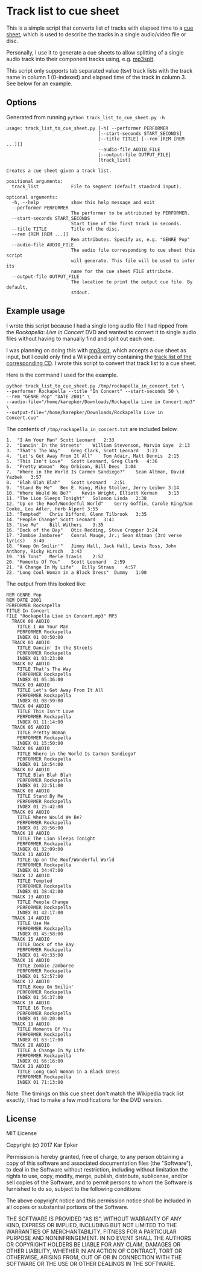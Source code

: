 # Track list to cue sheet

This is a simple script that converts list of tracks with elapsed time to a [cue
sheet], which is used to describe the tracks in a single audio/video file or
disc.

Personally, I use it to generate a cue sheets to allow splitting of a single
audio track into their component tracks using, e.g. [mp3splt].

This script only supports tab separated value (tsv) track lists with the track
name in column 1 (0-indexed) and elapsed time of the track in column 3. See
below for an example.

## Options

Generated from running `python track_list_to_cue_sheet.py -h`

```text
usage: track_list_to_cue_sheet.py [-h] --performer PERFORMER
                                  [--start-seconds START_SECONDS]
                                  [--title TITLE] [--rem [REM [REM ...]]]
                                  --audio-file AUDIO_FILE
                                  [--output-file OUTPUT_FILE]
                                  [track_list]

Creates a cue sheet given a track list.

positional arguments:
  track_list            File to segment (default standard input).

optional arguments:
  -h, --help            show this help message and exit
  --performer PERFORMER
                        The performer to be attributed by PERFORMER.
  --start-seconds START_SECONDS
                        Start time of the first track in seconds.
  --title TITLE         Title of the disc.
  --rem [REM [REM ...]]
                        Rem attributes. Specify as, e.g. "GENRE Pop"
  --audio-file AUDIO_FILE
                        The audio file corresponding to cue sheet this script
                        will generate. This file will be used to infer its
                        name for the cue sheet FILE attribute.
  --output-file OUTPUT_FILE
                        The location to print the output cue file. By default,
                        stdout.
```

## Example usage

I wrote this script because I had a single long audio file I had ripped from the
_Rockapella: Live in Concert_ DVD and wanted to convert it to single audio
files without having to manually find and split out each one.

I was planning on doing this with [mp3splt], which accepts a cue sheet as input,
but I could only find a Wikipedia entry containing the [track list of the
corresponding CD][rockapella_live_in_concert_cd]. I wrote this script to convert
that track list to a cue sheet.

Here is the command I used for the example.

```shell
python track_list_to_cue_sheet.py /tmp/rockapella_in_concert.txt \
--performer Rockapella --title "In Concert" --start-seconds 50 \
--rem "GENRE Pop" "DATE 2001" \
--audio-file="/home/karepker/Downloads/Rockapella Live in Concert.mp3" \
--output-file="/home/karepker/Downloads/Rockapella Live in Concert.cue"
```

The contents of `/tmp/rockapella_in_concert.txt` are included below.

``` text
1.	"I Am Your Man"	Scott Leonard	2:33
2.	"Dancin' In the Streets"	William Stevenson, Marvin Gaye	2:13
3.	"That's The Way"	Greg Clark, Scott Leonard	3:23
4.	"Let's Get Away From It All"	Tom Adair, Matt Dennis	2:15
5.	"This Isn't Love"	Scott Leonard, Greg Clark	4:36
6.	"Pretty Woman"	Roy Orbison, Bill Dees	3:04
7.	"Where in the World Is Carmen Sandiego?"	Sean Altman, David Yazbek	3:57
8.	"Blah Blah Blah"	Scott Leonard	2:51
9.	"Stand By Me"	Ben E. King, Mike Stoller, Jerry Leiber	3:14
10.	"Where Would We Be?"	Kevin Wright, Elliott Kerman	3:13
11.	"The Lion Sleeps Tonight"	Solomon Linda	2:38
12.	"Up on the Roof/Wonderful World"	Gerry Goffin, Carole King/Sam Cooke, Lou Adler, Herb Alpert	3:55
13.	"Tempted"	Chris Difford, Glenn Tilbrook	3:35
14.	"People Change"	Scott Leonard	3:41
15.	"Use Me"	Bill Withers	3:35
16.	"Dock of the Bay"	Otis Redding, Steve Cropper	3:24
17.	"Zombie Jamboree"	Conral Mauge, Jr.; Sean Altman (3rd verse lyrics)	3:40
18.	"Keep On Smilin'"	Jimmy Hall, Jack Hall, Lewis Ross, John Anthony, Ricky Hirsch	3:43
19.	"16 Tons"	Merle Travis	2:57
20.	"Moments Of You"	Scott Leonard	2:59
21.	"A Change In My Life"	Billy Straus	4:57
22.	"Long Cool Woman in a Black Dress"	Dummy	1:00
```

The output from this looked like:

```text
REM GENRE Pop
REM DATE 2001
PERFORMER Rockapella
TITLE In Concert
FILE "Rockapella Live in Concert.mp3" MP3
  TRACK 00 AUDIO
    TITLE I Am Your Man
    PERFORMER Rockapella
    INDEX 01 00:50:00
  TRACK 01 AUDIO
    TITLE Dancin' In the Streets
    PERFORMER Rockapella
    INDEX 01 03:23:00
  TRACK 02 AUDIO
    TITLE That's The Way
    PERFORMER Rockapella
    INDEX 01 05:36:00
  TRACK 03 AUDIO
    TITLE Let's Get Away From It All
    PERFORMER Rockapella
    INDEX 01 08:59:00
  TRACK 04 AUDIO
    TITLE This Isn't Love
    PERFORMER Rockapella
    INDEX 01 11:14:00
  TRACK 05 AUDIO
    TITLE Pretty Woman
    PERFORMER Rockapella
    INDEX 01 15:50:00
  TRACK 06 AUDIO
    TITLE Where in the World Is Carmen Sandiego?
    PERFORMER Rockapella
    INDEX 01 18:54:00
  TRACK 07 AUDIO
    TITLE Blah Blah Blah
    PERFORMER Rockapella
    INDEX 01 22:51:00
  TRACK 08 AUDIO
    TITLE Stand By Me
    PERFORMER Rockapella
    INDEX 01 25:42:00
  TRACK 09 AUDIO
    TITLE Where Would We Be?
    PERFORMER Rockapella
    INDEX 01 28:56:00
  TRACK 10 AUDIO
    TITLE The Lion Sleeps Tonight
    PERFORMER Rockapella
    INDEX 01 32:09:00
  TRACK 11 AUDIO
    TITLE Up on the Roof/Wonderful World
    PERFORMER Rockapella
    INDEX 01 34:47:00
  TRACK 12 AUDIO
    TITLE Tempted
    PERFORMER Rockapella
    INDEX 01 38:42:00
  TRACK 13 AUDIO
    TITLE People Change
    PERFORMER Rockapella
    INDEX 01 42:17:00
  TRACK 14 AUDIO
    TITLE Use Me
    PERFORMER Rockapella
    INDEX 01 45:58:00
  TRACK 15 AUDIO
    TITLE Dock of the Bay
    PERFORMER Rockapella
    INDEX 01 49:33:00
  TRACK 16 AUDIO
    TITLE Zombie Jamboree
    PERFORMER Rockapella
    INDEX 01 52:57:00
  TRACK 17 AUDIO
    TITLE Keep On Smilin'
    PERFORMER Rockapella
    INDEX 01 56:37:00
  TRACK 18 AUDIO
    TITLE 16 Tons
    PERFORMER Rockapella
    INDEX 01 60:20:00
  TRACK 19 AUDIO
    TITLE Moments Of You
    PERFORMER Rockapella
    INDEX 01 63:17:00
  TRACK 20 AUDIO
    TITLE A Change In My Life
    PERFORMER Rockapella
    INDEX 01 66:16:00
  TRACK 21 AUDIO
    TITLE Long Cool Woman in a Black Dress
    PERFORMER Rockapella
    INDEX 01 71:13:00
```

Note: The timings on this cue sheet don't match the Wikipedia track list
exactly; I had to make a few modifications for the DVD version.

## License

MIT License

Copyright (c) 2017 Kar Epker

Permission is hereby granted, free of charge, to any person obtaining a copy
of this software and associated documentation files (the "Software"), to deal
in the Software without restriction, including without limitation the rights
to use, copy, modify, merge, publish, distribute, sublicense, and/or sell
copies of the Software, and to permit persons to whom the Software is
furnished to do so, subject to the following conditions:

The above copyright notice and this permission notice shall be included in all
copies or substantial portions of the Software.

THE SOFTWARE IS PROVIDED "AS IS", WITHOUT WARRANTY OF ANY KIND, EXPRESS OR
IMPLIED, INCLUDING BUT NOT LIMITED TO THE WARRANTIES OF MERCHANTABILITY,
FITNESS FOR A PARTICULAR PURPOSE AND NONINFRINGEMENT. IN NO EVENT SHALL THE
AUTHORS OR COPYRIGHT HOLDERS BE LIABLE FOR ANY CLAIM, DAMAGES OR OTHER
LIABILITY, WHETHER IN AN ACTION OF CONTRACT, TORT OR OTHERWISE, ARISING FROM,
OUT OF OR IN CONNECTION WITH THE SOFTWARE OR THE USE OR OTHER DEALINGS IN THE
SOFTWARE.

[cue sheet]: https://en.wikipedia.org/wiki/Cue_sheet_(computing)
[mp3splt]: https://en.wikipedia.org/wiki/Mp3splt
[rockapella_live_in_concert_cd]: https://en.wikipedia.org/wiki/In_Concert_(Rockapella_album)
